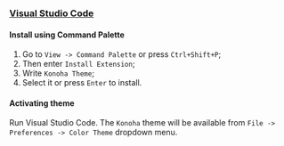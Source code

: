### [Visual Studio Code](https://code.visualstudio.com/)

#### Install using Command Palette

1.  Go to `View -> Command Palette` or press `Ctrl+Shift+P`;
2.  Then enter `Install Extension`;
3.  Write `Konoha Theme`;
4.  Select it or press `Enter` to install.

#### Activating theme

Run Visual Studio Code. The `Konoha` theme will be available from `File -> Preferences -> Color Theme` dropdown menu.
